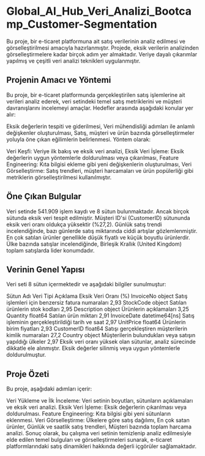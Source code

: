 # Global_AI_Hub_Veri_Analizi_Bootcamp_Customer-Segmentation
Bu proje, bir e-ticaret platformuna ait satış verilerinin analiz edilmesi ve görselleştirilmesi amacıyla hazırlanmıştır. Projede, eksik verilerin analizinden görselleştirmelere kadar birçok adım yer almaktadır. Veriye dayalı çıkarımlar yapılmış ve çeşitli veri analizi teknikleri uygulanmıştır.

## Projenin Amacı ve Yöntemi
Bu proje, bir e-ticaret platformunda gerçekleştirilen satış işlemlerine ait verileri analiz ederek, veri setindeki temel satış metriklerini ve müşteri davranışlarını incelemeyi amaçlar. Hedefler arasında aşağıdaki konular yer alır:

Eksik değerlerin tespiti ve giderilmesi,
Veri mühendisliği adımları ile anlamlı değişkenler oluşturulması,
Satış, müşteri ve ürün bazında görselleştirmeler yoluyla öne çıkan eğilimlerin belirlenmesi.
Yöntem olarak:

Veri Keşfi: Veriye ilk bakış ve eksik veri analizi,
Eksik Veri İşleme: Eksik değerlerin uygun yöntemlerle doldurulması veya çıkarılması,
Feature Engineering: Kıta bilgisi ekleme gibi yeni değişkenlerin oluşturulması,
Veri Görselleştirme: Satış trendleri, müşteri harcamaları ve ürün popülerliği gibi metriklerin görselleştirilmesi kullanılmıştır.

## Öne Çıkan Bulgular
Veri setinde 541.909 işlem kaydı ve 8 sütun bulunmaktadır. Ancak birçok sütunda eksik veri tespit edilmiştir.
Müşteri ID'si (CustomerID) sütununda eksik veri oranı oldukça yüksektir (%27,2).
Günlük satış trendi incelendiğinde, bazı günlerde satış miktarında ciddi artışlar gözlemlenmiştir.
En çok satılan ürünler genellikle düşük fiyatlı ve küçük boyutlu ürünlerdir.
Ülke bazında satışlar incelendiğinde, Birleşik Krallık (United Kingdom) toplam satışlarda lider konumdadır.

## Verinin Genel Yapısı
Veri seti 8 sütun içermektedir ve aşağıdaki bilgiler sunulmuştur:

Sütun Adı	Veri Tipi	Açıklama	Eksik Veri Oranı (%)
InvoiceNo	object	Satış işlemleri için benzersiz fatura numaraları	2,93
StockCode	object	Satılan ürünlerin stok kodları	2,95
Description	object	Ürünlerin açıklamaları	3,25
Quantity	float64	Satılan ürün miktarı	2,91
InvoiceDate	datetime64[ns]	Satış işleminin gerçekleştirildiği tarih ve saat	2,97
UnitPrice	float64	Ürünlerin birim fiyatları	2,93
CustomerID	float64	Satışı gerçekleştiren müşterilerin kimlik numaraları	27,2
Country	object	Müşterilerin bulundukları veya satışın yapıldığı ülkeler	2,97
Eksik veri oranı yüksek olan sütunlar, analiz sürecinde dikkatle ele alınmıştır. Eksik değerler silinmiş veya uygun yöntemlerle doldurulmuştur.

## Proje Özeti
Bu proje, aşağıdaki adımları içerir:

Veri Yükleme ve İlk İnceleme: Veri setinin boyutları, sütunların açıklamaları ve eksik veri analizi.
Eksik Veri İşleme: Eksik değerlerin çıkarılması veya doldurulması.
Feature Engineering: Kıta bilgisi gibi yeni sütunların eklenmesi.
Veri Görselleştirme:
Ülkelere göre satış dağılımı,
En çok satan ürünler,
Günlük ve saatlik satış trendleri,
Müşteri bazında toplam harcama analizi.
Sonuç olarak, bu çalışma veri setinin temizlenip analiz edilmesiyle elde edilen temel bulguları ve görselleştirmeleri sunarak, e-ticaret platformlarındaki satış dinamikleri hakkında değerli içgörüler sağlamaktadır.

